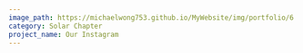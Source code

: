 ```yaml
---
image_path: https://michaelwong753.github.io/MyWebsite/img/portfolio/6.jpg
category: Solar Chapter
project_name: Our Instagram
---
```

